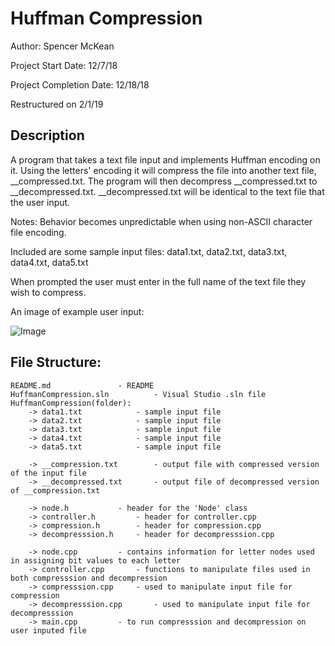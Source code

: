 # Huffman Compression

Author: Spencer McKean

Project Start Date: 	 12/7/18

Project Completion Date: 12/18/18

Restructured on 2/1/19

## Description

A program that takes a text file input and implements Huffman encoding on it.
Using the letters' encoding it will compress the file into another text file, __compressed.txt.
The program will then decompress __compressed.txt to __decompressed.txt. 
__decompressed.txt will be identical to the text file that the user input.



Notes: Behavior becomes unpredictable when using non-ASCII character file encoding.

Included are some sample input files: data1.txt, data2.txt, data3.txt, data4.txt, data5.txt

When prompted the user must enter in the full name of the text file they wish to compress.


An image of example user input:

![Image](https://user-images.githubusercontent.com/42820224/51720024-add4bd00-2000-11e9-902e-19800339786c.PNG)

## File Structure:

	README.md				- README
	HuffmanCompression.sln			- Visual Studio .sln file
	HuffmanCompression(folder):
		-> data1.txt 			- sample input file
		-> data2.txt 			- sample input file
		-> data3.txt 			- sample input file
		-> data4.txt 			- sample input file
		-> data5.txt 			- sample input file

		-> __compression.txt  		- output file with compressed version of the input file
		-> __decompressed.txt 		- output file of decompressed version of __compression.txt

		-> node.h			- header for the 'Node' class
		-> controller.h			- header for controller.cpp
		-> compression.h		- header for compression.cpp
		-> decompresssion.h		- header for decompresssion.cpp

		-> node.cpp			- contains information for letter nodes used in assigning bit values to each letter
		-> controller.cpp		- functions to manipulate files used in both compresssion and decompression
		-> compresssion.cpp		- used to manipulate input file for compression
		-> decompresssion.cpp		- used to manipulate input file for decompresssion
		-> main.cpp			- to run compresssion and decompression on user inputed file
